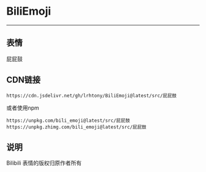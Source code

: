 # BiliEmoji
---
## 表情
屁屁鼓
## CDN链接
```
https://cdn.jsdelivr.net/gh/lrhtony/BiliEmoji@latest/src/屁屁鼓
```
或者使用npm
```
https://unpkg.com/bili_emoji@latest/src/屁屁鼓
https://unpkg.zhimg.com/bili_emoji@latest/src/屁屁鼓
```
## 说明
Bilibili 表情的版权归原作者所有
